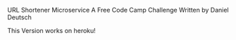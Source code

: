 URL Shortener Microservice
A Free Code Camp Challenge
Written by Daniel Deutsch

This Version works on heroku!
